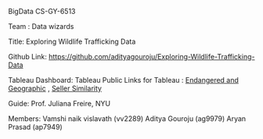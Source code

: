 BigData CS-GY-6513

Team : Data wizards

Title: Exploring Wildlife Trafficking Data

Github Link: https://github.com/adityagouroju/Exploring-Wildlife-Trafficking-Data

Tableau Dashboard: Tableau Public 
Links for Tableau : [Endangered and Geographic](https://tinyurl.com/vamshi309) , [Seller Similarity]([url](https://tinyurl.com/vamshi30))

Guide: Prof. Juliana Freire, NYU

Members: Vamshi naik vislavath (vv2289) Aditya Gouroju (ag9979) Aryan Prasad (ap7949)

